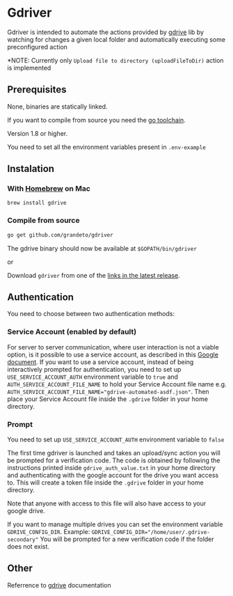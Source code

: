 # Gdriver

Gdriver is intended to automate the actions provided by [gdrive](https://github.com/grandeto/gdrive) lib by watching for changes a given local folder and automatically executing some preconfigured action

*NOTE: Currently only `Upload file to directory (uploadFileToDir)` action is implemented

## Prerequisites

None, binaries are statically linked.

If you want to compile from source you need the [go toolchain](http://golang.org/doc/install).

Version 1.8 or higher.

You need to set all the environment variables present in `.env-example`

## Instalation

### With [Homebrew](http://brew.sh) on Mac

```
brew install gdrive
```

### Compile from source

```bash
go get github.com/grandeto/gdriver
```

The gdrive binary should now be available at `$GOPATH/bin/gdriver`

or

Download `gdriver` from one of the [links in the latest release](https://github.com/grandeto/gdriver/releases).

## Authentication

You need to choose between two authentication methods:

### Service Account (enabled by default)

For server to server communication, where user interaction is not a viable option, 
is it possible to use a service account, as described in this [Google document](https://developers.google.com/identity/protocols/OAuth2ServiceAccount).
If you want to use a service account, instead of being interactively prompted for
authentication, you need to set up `USE_SERVICE_ACCOUNT_AUTH` environment variable to `true`
and `AUTH_SERVICE_ACCOUNT_FILE_NAME` to hold your Service Account file name 
e.g. `AUTH_SERVICE_ACCOUNT_FILE_NAME="gdrive-automated-asdf.json"`.
Then place your Service Account file inside the `.gdrive` folder in your home directory.

### Prompt

You need to set up `USE_SERVICE_ACCOUNT_AUTH` environment variable to `false`

The first time gdriver is launched and takes an upload/sync action 
you will be prompted for a verification code.
The code is obtained by following the instructions printed inside 
`gdrive_auth_value.txt` in your home directory and authenticating with the 
google account for the drive you want access to.
This will create a token file inside the `.gdrive` folder in your home directory.

Note that anyone with access to this file will also have access to your google drive.

If you want to manage multiple drives you can set the environment variable `GDRIVE_CONFIG_DIR`.
Example: `GDRIVE_CONFIG_DIR="/home/user/.gdrive-secondary"`
You will be prompted for a new verification code if the folder does not exist.

## Other

Referrence to [gdrive](https://github.com/grandeto/gdrive) documentation